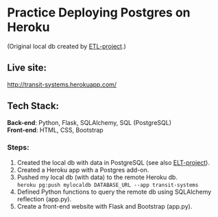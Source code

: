 # Practice Deploying Postgres on Heroku
(Original local db created by [ETL-project](https://github.com/ellemonke/ETL-project).)

## Live site:
http://transit-systems.herokuapp.com/

## Tech Stack: 
**Back-end**: Python, Flask, SQLAlchemy, SQL (PostgreSQL)<br/>
**Front-end**: HTML, CSS, Bootstrap

### Steps:
1. Created the local db with data in PostgreSQL (see also [ELT-project](https://github.com/ellemonke/ETL-project)).
2. Created a Heroku app with a Postgres add-on.
3. Pushed my local db (with data) to the remote Heroku db.<br/>
`heroku pg:push mylocaldb DATABASE_URL --app transit-systems`
4. Defined Python functions to query the remote db using SQLAlchemy reflection (app.py).
5. Create a front-end website with Flask and Bootstrap (app.py).